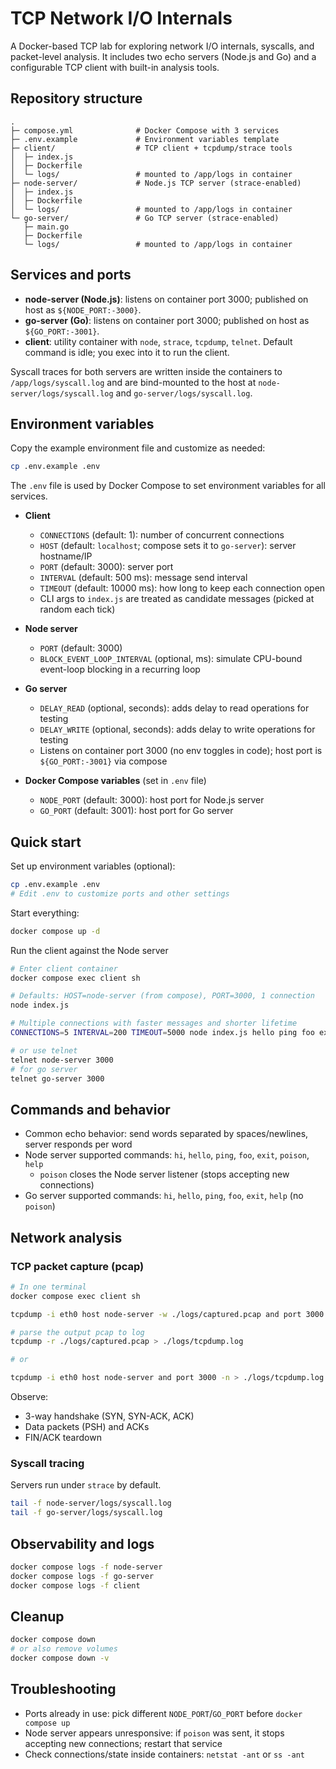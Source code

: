 # TCP Network I/O Internals

A Docker-based TCP lab for exploring network I/O internals, syscalls, and packet-level analysis. It includes two echo servers (Node.js and Go) and a configurable TCP client with built-in analysis tools.

## Repository structure

```text
.
├─ compose.yml              # Docker Compose with 3 services
├─ .env.example             # Environment variables template
├─ client/                  # TCP client + tcpdump/strace tools
│  ├─ index.js
│  ├─ Dockerfile
│  └─ logs/                 # mounted to /app/logs in container
├─ node-server/             # Node.js TCP server (strace-enabled)
│  ├─ index.js
│  ├─ Dockerfile
│  └─ logs/                 # mounted to /app/logs in container
└─ go-server/               # Go TCP server (strace-enabled)
   ├─ main.go
   ├─ Dockerfile
   └─ logs/                 # mounted to /app/logs in container
```

## Services and ports

- **node-server (Node.js)**: listens on container port 3000; published on host as `${NODE_PORT:-3000}`.
- **go-server (Go)**: listens on container port 3000; published on host as `${GO_PORT:-3001}`.
- **client**: utility container with `node`, `strace`, `tcpdump`, `telnet`. Default command is idle; you exec into it to run the client.

Syscall traces for both servers are written inside the containers to `/app/logs/syscall.log` and are bind-mounted to the host at `node-server/logs/syscall.log` and `go-server/logs/syscall.log`.

## Environment variables

Copy the example environment file and customize as needed:

```bash
cp .env.example .env
```

The `.env` file is used by Docker Compose to set environment variables for all services.

- **Client**

  - `CONNECTIONS` (default: 1): number of concurrent connections
  - `HOST` (default: `localhost`; compose sets it to `go-server`): server hostname/IP
  - `PORT` (default: 3000): server port
  - `INTERVAL` (default: 500 ms): message send interval
  - `TIMEOUT` (default: 10000 ms): how long to keep each connection open
  - CLI args to `index.js` are treated as candidate messages (picked at random each tick)

- **Node server**

  - `PORT` (default: 3000)
  - `BLOCK_EVENT_LOOP_INTERVAL` (optional, ms): simulate CPU-bound event-loop blocking in a recurring loop

- **Go server**
  - `DELAY_READ` (optional, seconds): adds delay to read operations for testing
  - `DELAY_WRITE` (optional, seconds): adds delay to write operations for testing
  - Listens on container port 3000 (no env toggles in code); host port is `${GO_PORT:-3001}` via compose

- **Docker Compose variables** (set in `.env` file)
  - `NODE_PORT` (default: 3000): host port for Node.js server
  - `GO_PORT` (default: 3001): host port for Go server

## Quick start

Set up environment variables (optional):

```bash
cp .env.example .env
# Edit .env to customize ports and other settings
```

Start everything:

```bash
docker compose up -d
```

Run the client against the Node server

```bash
# Enter client container
docker compose exec client sh

# Defaults: HOST=node-server (from compose), PORT=3000, 1 connection
node index.js

# Multiple connections with faster messages and shorter lifetime
CONNECTIONS=5 INTERVAL=200 TIMEOUT=5000 node index.js hello ping foo exit

# or use telnet
telnet node-server 3000
# for go server
telnet go-server 3000
```

## Commands and behavior

- Common echo behavior: send words separated by spaces/newlines, server responds per word
- Node server supported commands: `hi`, `hello`, `ping`, `foo`, `exit`, `poison`, `help`
  - `poison` closes the Node server listener (stops accepting new connections)
- Go server supported commands: `hi`, `hello`, `ping`, `foo`, `exit`, `help` (no `poison`)

## Network analysis

### TCP packet capture (pcap)

```bash
# In one terminal
docker compose exec client sh

tcpdump -i eth0 host node-server -w ./logs/captured.pcap and port 3000 -n

# parse the output pcap to log
tcpdump -r ./logs/captured.pcap > ./logs/tcpdump.log

# or

tcpdump -i eth0 host node-server and port 3000 -n > ./logs/tcpdump.log
```

Observe:

- 3-way handshake (SYN, SYN-ACK, ACK)
- Data packets (PSH) and ACKs
- FIN/ACK teardown

### Syscall tracing

Servers run under `strace` by default.

```bash
tail -f node-server/logs/syscall.log
tail -f go-server/logs/syscall.log
```

## Observability and logs

```bash
docker compose logs -f node-server
docker compose logs -f go-server
docker compose logs -f client
```

## Cleanup

```bash
docker compose down
# or also remove volumes
docker compose down -v
```

## Troubleshooting

- Ports already in use: pick different `NODE_PORT`/`GO_PORT` before `docker compose up`
- Node server appears unresponsive: if `poison` was sent, it stops accepting new connections; restart that service
- Check connections/state inside containers: `netstat -ant` or `ss -ant`
